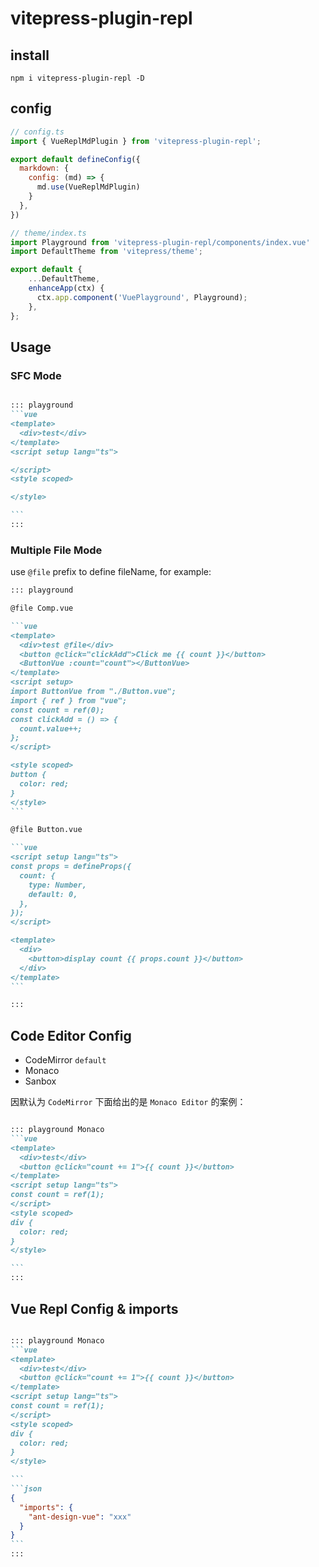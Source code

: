 # vitepress-plugin-repl


## install

```shell
npm i vitepress-plugin-repl -D
```



## config

```js
// config.ts
import { VueReplMdPlugin } from 'vitepress-plugin-repl';

export default defineConfig({
  markdown: {
    config: (md) => {
      md.use(VueReplMdPlugin)
    }
  },
})
```


```js
// theme/index.ts
import Playground from 'vitepress-plugin-repl/components/index.vue'
import DefaultTheme from 'vitepress/theme';

export default {
    ...DefaultTheme,
    enhanceApp(ctx) {
      ctx.app.component('VuePlayground', Playground);
    },
};
```


## Usage 

### SFC Mode
````markdown

::: playground
```vue
<template>
  <div>test</div>
</template>
<script setup lang="ts">

</script>
<style scoped>

</style>

```
:::

````

### Multiple File Mode

use `@file` prefix to define fileName, for example:

````markdown
::: playground

@file Comp.vue

```vue
<template>
  <div>test @file</div>
  <button @click="clickAdd">Click me {{ count }}</button>
  <ButtonVue :count="count"></ButtonVue>
</template>
<script setup>
import ButtonVue from "./Button.vue";
import { ref } from "vue";
const count = ref(0);
const clickAdd = () => {
  count.value++;
};
</script>

<style scoped>
button {
  color: red;
}
</style>
```

@file Button.vue

```vue
<script setup lang="ts">
const props = defineProps({
  count: {
    type: Number,
    default: 0,
  },
});
</script>

<template>
  <div>
    <button>display count {{ props.count }}</button>
  </div>
</template>
```

:::
````

## Code Editor Config

+ CodeMirror `default`
+ Monaco
+ Sanbox

因默认为 `CodeMirror` 下面给出的是 `Monaco Editor` 的案例：

````markdown

::: playground Monaco
```vue
<template>
  <div>test</div>
  <button @click="count += 1">{{ count }}</button>
</template>
<script setup lang="ts">
const count = ref(1);
</script>
<style scoped>
div {
  color: red;
}
</style>

```
:::

````

## Vue Repl Config & imports

````markdown

::: playground Monaco
```vue
<template>
  <div>test</div>
  <button @click="count += 1">{{ count }}</button>
</template>
<script setup lang="ts">
const count = ref(1);
</script>
<style scoped>
div {
  color: red;
}
</style>

```
```json
{
  "imports": {
    "ant-design-vue": "xxx"
  }
}
```
:::

````
